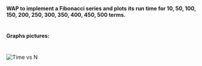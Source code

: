 #
<b>WAP to implement a Fibonacci series and plots its run time for 10,  50, 100, 150, 200, 250, 300, 350, 400, 450, 500 terms.</b>
#
<b>Graphs pictures:</b> 
#
![Time vs  N ](https://user-images.githubusercontent.com/79594157/132905930-3b9de136-f9d3-421a-ab9e-e6cdd5e864d3.png)
